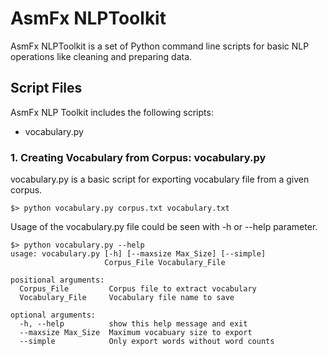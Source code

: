 # AsmFx NLPToolkit

AsmFx NLPToolkit is a set of Python command line scripts for basic NLP operations like cleaning and preparing data. 

## Script Files

AsmFx NLP Toolkit includes the following scripts:
* vocabulary.py

### 1. Creating Vocabulary from Corpus: vocabulary.py

vocabulary.py is a basic script for exporting vocabulary file from a given corpus. 

```
$> python vocabulary.py corpus.txt vocabulary.txt
``` 

Usage of the vocabulary.py file could be seen with -h or --help parameter.

```
$> python vocabulary.py --help
usage: vocabulary.py [-h] [--maxsize Max_Size] [--simple]
                     Corpus_File Vocabulary_File

positional arguments:
  Corpus_File         Corpus file to extract vocabulary
  Vocabulary_File     Vocabulary file name to save

optional arguments:
  -h, --help          show this help message and exit
  --maxsize Max_Size  Maximum vocabuary size to export
  --simple            Only export words without word counts
```

